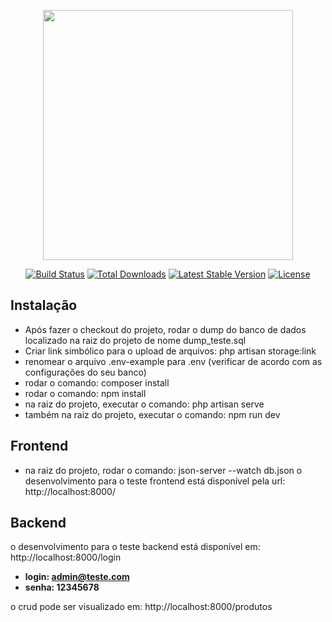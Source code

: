 <p align="center"><a href="https://laravel.com" target="_blank"><img src="https://raw.githubusercontent.com/laravel/art/master/logo-lockup/5%20SVG/2%20CMYK/1%20Full%20Color/laravel-logolockup-cmyk-red.svg" width="400"></a></p>

<p align="center">
<a href="https://travis-ci.org/laravel/framework"><img src="https://travis-ci.org/laravel/framework.svg" alt="Build Status"></a>
<a href="https://packagist.org/packages/laravel/framework"><img src="https://img.shields.io/packagist/dt/laravel/framework" alt="Total Downloads"></a>
<a href="https://packagist.org/packages/laravel/framework"><img src="https://img.shields.io/packagist/v/laravel/framework" alt="Latest Stable Version"></a>
<a href="https://packagist.org/packages/laravel/framework"><img src="https://img.shields.io/packagist/l/laravel/framework" alt="License"></a>
</p>

## Instalação

- Após fazer o checkout do projeto, rodar o dump do banco de dados localizado na raiz do projeto de nome dump_teste.sql
- Criar link simbólico para o upload de arquivos: php artisan storage:link
- renomear o arquivo .env-example para .env (verificar de acordo com as configurações do seu banco)
- rodar o comando: composer install
- rodar o comando: npm install
- na raiz do projeto, executar o comando: php artisan serve
- também na raiz do projeto, executar o comando: npm run dev

## Frontend

- na raiz do projeto, rodar o comando: json-server --watch db.json
o desenvolvimento para o teste frontend está disponível pela url: http://localhost:8000/


## Backend

o desenvolvimento para o teste backend está disponível em: http://localhost:8000/login
- **login: admin@teste.com**
- **senha: 12345678**

o crud pode ser visualizado em: http://localhost:8000/produtos

